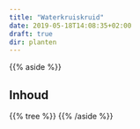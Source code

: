 ```yaml
---
title: "Waterkruiskruid"
date: 2019-05-18T14:08:35+02:00
draft: true
dir: planten
---
```



{{% aside %}}
## Inhoud
{{% tree %}}
{{% /aside %}}

